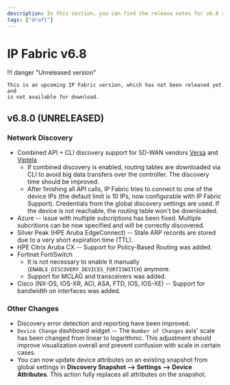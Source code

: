 ```yaml
---
description: In this section, you can find the release notes for v6.8 releases.
tags: ["draft"]
---
```


# IP Fabric v6.8

!!! danger "Unreleased version"

    This is an upcoming IP Fabric version, which has not been released yet and
    is not available for download.

## v6.8.0 (UNRELEASED)

### Network Discovery

- Combined API + CLI discovery support for SD-WAN vendors [Versa](../../IP_Fabric_Settings/Discovery_and_Snapshots/Discovery_Settings/Vendors_API/Versa_Networks_SD-WAN.md) and [Viptela](../../IP_Fabric_Settings/Discovery_and_Snapshots/Discovery_Settings/Vendors_API/Cisco_Viptela_SD-WAN.md#cisco-viptela-sd-wan)
  - If combined discovery is enabled, routing tables are downloaded via CLI to avoid big data transfers over the controller. The discovery time should be improved.
  - After finishing all API calls, IP Fabric tries to connect to one of the device IPs (the default limit is 10 IPs, now configurable with IP Fabric Support). Credentials from the global discovery settings are used. If the device is not reachable, the routing table won't be downloaded.
- Azure -- issue with multiple subcriptions has been fixed. Multiple subcritions can be now specified and will be correctly discovered.
- Silver Peak (HPE Aruba EdgeConnect) -- Stale ARP records are stored due to a
  very short expiration time (TTL).
- HPE Citrix Aruba CX -- Support for Policy-Based Routing was added.
- Fortinet FortiSwitch
  - It is not necessary to enable it manually (`ENABLE_DISCOVERY_DEVICES_FORTISWITCH`) anymore.
  - Support for MCLAG and transceivers was added.
- Cisco (NX-OS, IOS-XR, ACI, ASA, FTD, IOS, IOS-XE) -- Support for bandwidth on interfaces was added.

### Other Changes

- Discovery error detection and reporting have been improved.
- `Device Change` dashboard widget -- The `Number of Changes` axis' scale has
  been changed from linear to logarithmic. This adjustment should improve
  visualization overall and prevent confusion with scale in certain cases.
- You can now update device attributes on an existing snapshot from global settings in
  **Discovery Snapshot --> Settings --> Device Attributes**. This action fully replaces
  all attributes on the snapshot.
